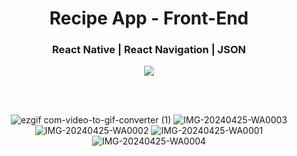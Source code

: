 <div align='center'>
  <h1>Recipe App - Front-End</h1>
  <h3>React Native | React Navigation | JSON</h3>
  <img src='https://img.shields.io/badge/fmfahath-white?logo=github&logoColor=black'/>
  
<br><br>

![ezgif com-video-to-gif-converter (1)](https://github.com/fmfahath/receipe-app/assets/95971934/23a80de2-68d1-4f48-92ea-a418bb90de83)
![IMG-20240425-WA0003](https://github.com/fmfahath/receipe-app/assets/95971934/8a6c37d6-c85d-49a3-9bcf-5ff50ca23751)
![IMG-20240425-WA0002](https://github.com/fmfahath/receipe-app/assets/95971934/7522e111-bf43-459c-82e0-224b4c0a1316)
![IMG-20240425-WA0001](https://github.com/fmfahath/receipe-app/assets/95971934/8ebf371f-df28-4b40-9f4b-12a7a9875dc7)
![IMG-20240425-WA0004](https://github.com/fmfahath/receipe-app/assets/95971934/b2b2e377-f0b4-422b-aad5-de0b3efd1bb2)

  
</div>
